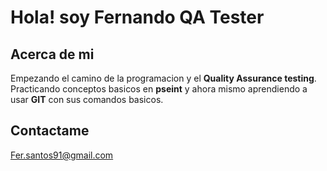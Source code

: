# Hola! soy Fernando QA Tester

## Acerca de mi

Empezando el camino de la programacion y el **Quality Assurance testing**.
Practicando conceptos basicos en **pseint** y ahora mismo aprendiendo a usar **GIT** con sus comandos basicos.

## Contactame

Fer.santos91@gmail.com